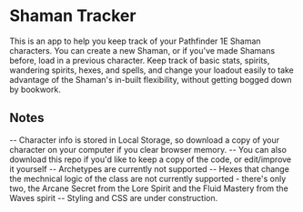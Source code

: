# Shaman Tracker

This is an app to help you keep track of your Pathfinder 1E Shaman characters. You can create a new Shaman, or if you've made Shamans before, load in a previous character. Keep track of basic stats, spirits, wandering spirits, hexes, and spells, and change your loadout easily to take advantage of the Shaman's in-built flexibility, without getting bogged down by bookwork.

## Notes

-- Character info is stored in Local Storage, so download a copy of your character on your computer if you clear browser memory.
-- You can also download this repo if you'd like to keep a copy of the code, or edit/improve it yourself
-- Archetypes are currently not supported
-- Hexes that change the mechnical logic of the class are not currently supported - there's only two, the Arcane Secret from the Lore Spirit and the Fluid Mastery from the Waves spirit
-- Styling and CSS are under construction.